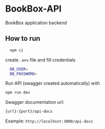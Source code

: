 # BookBox-API

BookBox application backend

## How to run
```bash
  npm ci
```

create ```.env``` file and fill credentials
```bash
  DB_USER=  
  DB_PASSWORD=
```

Run API (swagger created automatically) with
```bash
npm run dev
```

Swagger documentation url:
```bash 
{url}:{port}/api-docs
```
Example: ```http://localhost:3000/api-docs```